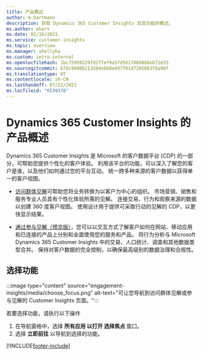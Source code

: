 ```yaml
---
title: 产品概述
author: m-hartmann
description: 获取 Dynamics 365 Customer Insights 及其功能的概述。
ms.author: mhart
ms.date: 02/16/2021
ms.service: customer-insights
ms.topic: overview
ms.manager: shellyha
ms.custom: intro-internal
ms.openlocfilehash: 1bc75959229fd2ffef9a5fd5617889888eb72e55
ms.sourcegitcommit: b78c9680b213204e6b0ed47f0147205083f6a98f
ms.translationtype: HT
ms.contentlocale: zh-CN
ms.lasthandoff: 07/12/2021
ms.locfileid: "6539378"
---
```

# <a name="product-overview-for-dynamics-365-customer-insights"></a>Dynamics 365 Customer Insights 的产品概述

Dynamics 365 Customer Insights 是 Microsoft 的客户数据平台 (CDP) 的一部分，可帮助您提供个性化的客户体验。 利用该平台的功能，可以深入了解您的客户是谁，以及他们如何通过您的平台互动。 统一跨多种来源的客户数据以获得单一的客户视图。


- [访问群体见解](audience-insights/overview.md)可帮助您将业务转换为以客户为中心的组织。 市场营销、销售和服务专业人员具有个性化体验所需的见解。 连接交易、行为和观察来源的数据以创建 360 度客户视图。 使用设计用于提供可采取行动的见解的 CDP，以更快显示结果。 

- [通过参与见解（预览版）](engagement-insights/index.yml)，您可以以交互方式了解客户如何在网站、移动应用和已连接的产品上分别和全面使用您的服务和产品。 将行为分析与 Microsoft Dynamics 365 Customer Insights 中的交易、人口统计、调查和其他数据类型合并。 保持对客户数据的完全控制，以确保最高级别的数据治理和合规性。
 
## <a name="choose-a-capability"></a>选择功能

:::image type="content" source="engagement-insights/media/choose_focus.png" alt-text="可让您导航到访问群体见解或参与见解的 Customer Insights 页面。":::

若要选择功能，请执行以下操作

1. 在导航窗格中，选择 **所有应用 **以打开** 选择焦点** 窗口。
1. 选择 **立即前往** 以导航到选择的功能。


[!INCLUDE[footer-include](includes/footer-banner.md)]